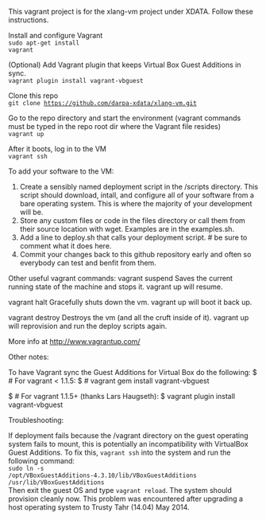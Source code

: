 This vagrant project is for the xlang-vm project under XDATA. Follow these instructions.


Install and configure Vagrant<br>
<code>sudo apt-get install vagrant</code>

(Optional) Add Vagrant plugin that keeps Virtual Box Guest Additions in sync.<br>
<code>vagrant plugin install vagrant-vbguest</code>

Clone this repo<br>
<code>git clone https://github.com/darpa-xdata/xlang-vm.git</code>

Go to the repo directory and start the environment (vagrant commands must be typed in the repo root dir where the Vagrant file resides)<br>
<code>vagrant up</code><br>

After it boots, log in to the VM<br>
<code>vagrant ssh</code><br>


To add your software to the VM:<br>
1. Create a sensibly named deployment script in the /scripts directory. This script should download, intall, and configure all of your software from a bare operating system. This is where the majority of your development will be.<br>
2. Store any custom files or code in the files directory or call them from their source location with wget. Examples are in the examples.sh.<br>
3. Add a line to deploy.sh that calls your deployment script. # be sure to comment what it does here.<br>
4. Commit your changes back to this github repository early and often so everybody can test and benfit from them.<br>

Other useful vagrant commands:
vagrant suspend
Saves the current running state of the machine and stops it. vagrant up will resume.

vagrant halt
Gracefully shuts down the vm. vagrant up will boot it back up.

vagrant destroy
Destroys the vm (and all the cruft inside of it). vagrant up will reprovision and run the deploy scripts again.

More info at http://www.vagrantup.com/

Other notes:

To have Vagrant sync the Guest Additions for Virtual Box do the following:
$ # For vagrant < 1.1.5:
$ # vagrant gem install vagrant-vbguest

$ # For vagrant 1.1.5+ (thanks Lars Haugseth):
$ vagrant plugin install vagrant-vbguest

Troubleshooting:

If deployment fails because the /vagrant directory on the guest operating system fails to mount, this is potentially an incompatibility with VirtualBox Guest Additions. To fix this, <code>vagrant ssh</code> into the system and run the following command:<br>
<code>sudo ln -s /opt/VBoxGuestAdditions-4.3.10/lib/VBoxGuestAdditions /usr/lib/VBoxGuestAdditions</code><br>
Then exit the guest OS and type <code>vagrant reload</code>. The system should provision cleanly now.
This problem was encountered after upgrading a host operating system to Trusty Tahr (14.04) May 2014.
